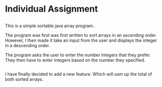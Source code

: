 # Individual Assignment

##

This is a simple sortable java array program..

The program was first was first written to sort arrays in an ascending order. However, I then made it take an input from the user and displays the integer in a descending order.

The program asks the user to enter the number integers that they prefer. They then have to enter integers based on the number they specified.

##

I have finally decided to add a new feature. Which will usm up the total of both sorted arrays.
